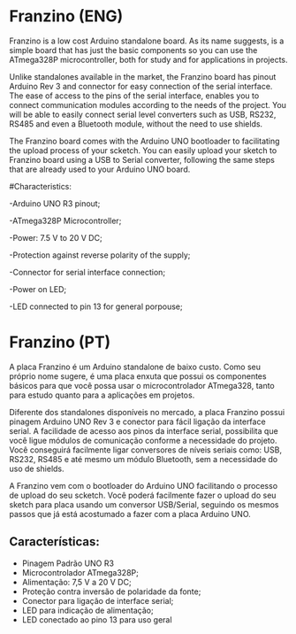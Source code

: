 # Franzino (ENG)

Franzino is a low cost Arduino standalone board. As its name suggests, is a simple board that has just the basic components so you can use the ATmega328P microcontroller, both for study and for applications in projects.

Unlike standalones available in the market, the Franzino board has pinout Arduino Rev 3 and connector for easy connection of the serial interface. The ease of access to the pins of the serial interface, enables you to connect communication modules according to the needs of the project. You will be able to easily connect serial level converters such as USB, RS232, RS485 and even a Bluetooth module, without the need to use shields.


The Franzino board comes with the Arduino UNO bootloader to facilitating the upload process of your scketch. You can easily upload your sketch to Franzino board using a USB to Serial converter, following the same steps that are already used to your Arduino UNO board.


#Characteristics:

-Arduino UNO R3 pinout;

-ATmega328P Microcontroller;

-Power: 7.5 V to 20 V DC;

-Protection against reverse polarity of the supply;

-Connector for serial interface connection;

-Power on LED;

-LED connected to pin 13 for general porpouse;




# Franzino (PT)

A placa Franzino é um Arduino standalone de baixo custo. Como seu próprio nome sugere, é uma placa enxuta que possui os componentes básicos para que você possa usar o microcontrolador ATmega328, tanto para estudo quanto para a aplicações em projetos.

Diferente dos standalones disponíveis no mercado, a placa Franzino possui pinagem Arduino UNO Rev 3 e conector para fácil ligação da interface serial. A facilidade de acesso aos pinos da interface serial, possibilita que você ligue módulos de comunicação conforme a necessidade do projeto. Você conseguirá facilmente ligar conversores de níveis seriais como: USB, RS232, RS485 e até mesmo um módulo Bluetooth, sem a necessidade do uso de shields.

A Franzino vem com o bootloader do Arduino UNO facilitando o processo de upload do seu scketch. Você poderá facilmente fazer o upload do seu sketch para placa usando um conversor USB/Serial, seguindo os mesmos passos que já está acostumado a fazer com a placa Arduino UNO.

## Características:

- Pinagem Padrão UNO R3
- Microcontrolador ATmega328P;
- Alimentação: 7,5 V a 20 V DC;
- Proteção contra inversão de polaridade da fonte;
- Conector para ligação de interface serial;
- LED para indicação de alimentação;
- LED conectado ao pino 13 para uso geral

